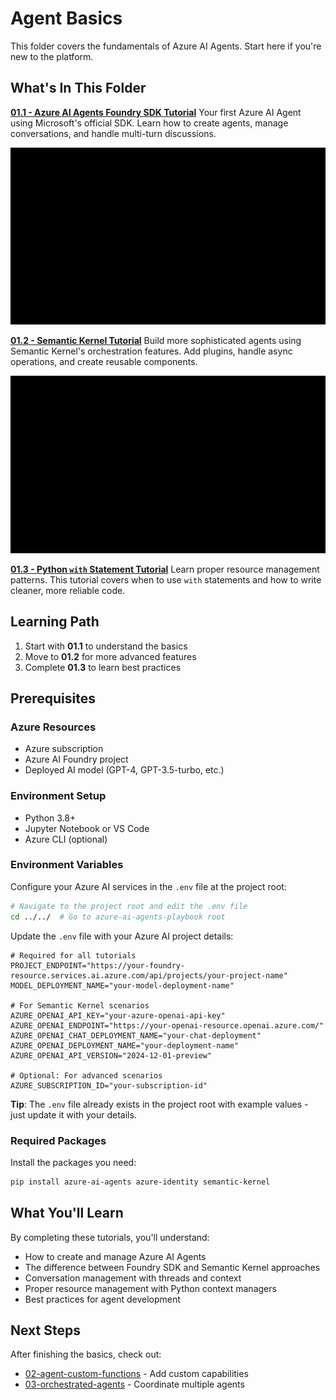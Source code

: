 # Agent Basics

This folder covers the fundamentals of Azure AI Agents. Start here if you're new to the platform.

## What's In This Folder

**[01.1 - Azure AI Agents Foundry SDK Tutorial](01.1-azure_ai_agents_foundry_sdk_tutorial.ipynb)**
Your first Azure AI Agent using Microsoft's official SDK. Learn how to create agents, manage conversations, and handle multi-turn discussions.

![Single Agent](images/single_agent.gif)

**[01.2 - Semantic Kernel Tutorial](01.2-azure_ai_agents_semantic_kernel_tutorial.ipynb)**
Build more sophisticated agents using Semantic Kernel's orchestration features. Add plugins, handle async operations, and create reusable components.

![Single Agent with SK Wrapper](images/single_agent_with_sk.gif)

**[01.3 - Python `with` Statement Tutorial](01.3-python_with_statement_agents_tutorial.ipynb)**
Learn proper resource management patterns. This tutorial covers when to use `with` statements and how to write cleaner, more reliable code.

## Learning Path

1. Start with **01.1** to understand the basics
2. Move to **01.2** for more advanced features
3. Complete **01.3** to learn best practices

## Prerequisites

### Azure Resources
- Azure subscription
- Azure AI Foundry project
- Deployed AI model (GPT-4, GPT-3.5-turbo, etc.)

### Environment Setup
- Python 3.8+
- Jupyter Notebook or VS Code
- Azure CLI (optional)

### Environment Variables
Configure your Azure AI services in the `.env` file at the project root:

```bash
# Navigate to the project root and edit the .env file
cd ../../  # Go to azure-ai-agents-playbook root
```

Update the `.env` file with your Azure AI project details:
```properties
# Required for all tutorials
PROJECT_ENDPOINT="https://your-foundry-resource.services.ai.azure.com/api/projects/your-project-name"
MODEL_DEPLOYMENT_NAME="your-model-deployment-name"

# For Semantic Kernel scenarios
AZURE_OPENAI_API_KEY="your-azure-openai-api-key"
AZURE_OPENAI_ENDPOINT="https://your-openai-resource.openai.azure.com/"
AZURE_OPENAI_CHAT_DEPLOYMENT_NAME="your-chat-deployment"
AZURE_OPENAI_DEPLOYMENT_NAME="your-deployment-name"
AZURE_OPENAI_API_VERSION="2024-12-01-preview"

# Optional: For advanced scenarios
AZURE_SUBSCRIPTION_ID="your-subscription-id"
```

**Tip**: The `.env` file already exists in the project root with example values - just update it with your details.

### Required Packages
Install the packages you need:

```bash
pip install azure-ai-agents azure-identity semantic-kernel
```

## What You'll Learn

By completing these tutorials, you'll understand:

- How to create and manage Azure AI Agents
- The difference between Foundry SDK and Semantic Kernel approaches
- Conversation management with threads and context
- Proper resource management with Python context managers
- Best practices for agent development

## Next Steps

After finishing the basics, check out:
- [02-agent-custom-functions](../02-agent-custom-functions/) - Add custom capabilities
- [03-orchestrated-agents](../03-orchestrated-agents/) - Coordinate multiple agents
